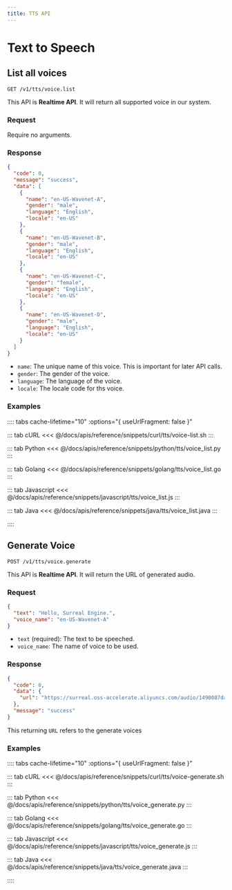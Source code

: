 ```yaml
---
title: TTS API
---
```


# Text to Speech

## List all voices

```
GET /v1/tts/voice.list
```

This API is **Realtime API**.
It will return all supported voice in our system.

### Request

Require no arguments.

### Response

```json
{
  "code": 0,
  "message": "success",
  "data": [
    {
      "name": "en-US-Wavenet-A",
      "gender": "male",
      "language": "English",
      "locale": "en-US"
    },
    {
      "name": "en-US-Wavenet-B",
      "gender": "male",
      "language": "English",
      "locale": "en-US"
    },
    {
      "name": "en-US-Wavenet-C",
      "gender": "female",
      "language": "English",
      "locale": "en-US"
    },
    {
      "name": "en-US-Wavenet-D",
      "gender": "male",
      "language": "English",
      "locale": "en-US"
    }
  ]
}
```

- `name`: The unique name of this voice. This is important for later API calls.
- `gender`: The gender of the voice.
- `language`: The language of the voice.
- `locale`: The locale code for ths voice.

### Examples

:::: tabs    cache-lifetime="10" :options="{ useUrlFragment: false }"

::: tab cURL
<<< @/docs/apis/reference/snippets/curl/tts/voice-list.sh
:::

::: tab Python
<<< @/docs/apis/reference/snippets/python/tts/voice_list.py
:::

::: tab Golang
<<< @/docs/apis/reference/snippets/golang/tts/voice_list.go
:::

::: tab Javascript
<<< @/docs/apis/reference/snippets/javascript/tts/voice_list.js
:::

::: tab Java
<<< @/docs/apis/reference/snippets/java/tts/voice_list.java
:::

::::



## Generate Voice

```
POST /v1/tts/voice.generate
```

This API is **Realtime API**.
It will return the URL of generated audio.

### Request

```json
{
  "text": "Hello, Surreal Engine.",
  "voice_name": "en-US-Wavenet-A"
}
```

- `text` (required): The text to be speeched.
- `voice_name`: The name of voice to be used.

### Response

```json
{
  "code": 0,
  "data": {
    "url": "https://surreal.oss-accelerate.aliyuncs.com/audio/1490087da1c1476c8561fdc7b8a2fa4c.mp3"
  },
  "message": "success"
}
```

This returning `URL` refers to the generate voices

### Examples

:::: tabs    cache-lifetime="10" :options="{ useUrlFragment: false }"

::: tab cURL
<<< @/docs/apis/reference/snippets/curl/tts/voice-generate.sh
:::

::: tab Python
<<< @/docs/apis/reference/snippets/python/tts/voice_generate.py
:::

::: tab Golang
<<< @/docs/apis/reference/snippets/golang/tts/voice_generate.go
:::

::: tab Javascript
<<< @/docs/apis/reference/snippets/javascript/tts/voice_generate.js
:::

::: tab Java
<<< @/docs/apis/reference/snippets/java/tts/voice_generate.java
:::

::::

